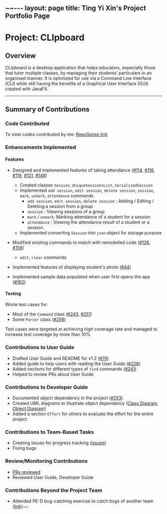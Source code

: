 ~~---
layout: page
title: Ting Yi Xin's Project Portfolio Page
---
# Project: CLIpboard
## Overview
CLIpboard is a desktop application that helps educators, especially those that tutor multiple classes, by managing their students’ particulars in an organised manner.
It is optimized for use via a Command Line Interface (CLI) while still having the benefits of a Graphical User Interface (GUI) created with JavaFX.

---
## Summary of Contributions

### Code Contributed
To view codes contributed by me: [RepoSense link](https://nus-cs2103-ay2223s2.github.io/tp-dashboard/?search=tyx021&breakdown=true)

### Enhancements Implemented
#### Features
* Designed and implemented features of taking attendance ([#114](https://github.com/AY2223S2-CS2103T-T15-4/tp/pull/114
  ), [#116](https://github.com/AY2223S2-CS2103T-T15-4/tp/pull/116
  ), [#119](https://github.com/AY2223S2-CS2103T-T15-4/tp/pull/119
  ), [#121](https://github.com/AY2223S2-CS2103T-T15-4/tp/pull/121), [#148](https://github.com/AY2223S2-CS2103T-T15-4/tp/pull/148))
 
  * Created classes `Session`, `UniqueSessionsList`, `SerializedSession`
  * Implemented `add session`, `edit session`, `delete session`, `session`, `mark`, `unmark`, `attendance` commands
    * `add session`, `edit session`, `delete session` : Adding / Editing / Deleting a session from a group
    * `session` : Viewing sessions of a group
    * `mark` / `unmark`: Marking attendance of a student for a session
    * `attendance` : Viewing the attendance result of a student or a session.
  * Implemented converting `Session` into `json` object for storage purpose
* Modified existing commands to match with remodelled code ([#126](https://github.com/AY2223S2-CS2103T-T15-4/tp/pull/126), [#156](https://github.com/AY2223S2-CS2103T-T15-4/tp/pull/156))
  * `edit`, `clear` commands
* Implemented features of displaying student's photo ([#44](https://github.com/AY2223S2-CS2103T-T15-4/tp/pull/44))
* Implemented sample data populated when user first opens the app ([#162](https://github.com/AY2223S2-CS2103T-T15-4/tp/pull/162))

#### Testing
Wrote test cases for:
* Most of the `Command` class ([#243](https://github.com/AY2223S2-CS2103T-T15-4/tp/pull/243), [#251](https://github.com/AY2223S2-CS2103T-T15-4/tp/pull/251))
* Some `Parser` class ([#256](https://github.com/AY2223S2-CS2103T-T15-4/tp/pull/256))


Test cases were targeted at achieving high coverage rate  and managed to increase test coverage by more than 10%.


### Contributions to User Guide
* Drafted User Guide and README for v1.2 ([#76](https://github.com/AY2223S2-CS2103T-T15-4/tp/pull/76))
* Added guide to help users with reading the User Guide ([#228](https://github.com/AY2223S2-CS2103T-T15-4/tp/pull/228))
* Added sections for different types of `find` commands ([#241](https://github.com/AY2223S2-CS2103T-T15-4/tp/pull/241))
* Helped to review PRs about User Guide

### Contributions to Developer Guide
* Documented object dependency in the project ([#253](https://github.com/AY2223S2-CS2103T-T15-4/tp/pull/253))
* Created UML diagrams to illustrate object dependency ([Class Diagram](https://github.com/AY2223S2-CS2103T-T15-4/tp/blob/master/docs/images/ObjectDependencyClassDiagram.png), [Object Diagram](https://github.com/AY2223S2-CS2103T-T15-4/tp/blob/master/docs/images/ObjectDependencyObjectDiagram.png))
* Added a section `Effort` for others to evaluate the effort for the entire project


### Contributions to Team-Based Tasks
* Creating issues for progress tracking ([issues](https://github.com/AY2223S2-CS2103T-T15-4/tp/issues?q=is%3Aissue+author%3Atyx021))
* Fixing bugs

### Review/Monitoring Contributions
* [PRs reviewed](https://github.com/AY2223S2-CS2103T-T15-4/tp/pulls?q=is%3Apr+is%3Aopen+reviewed-by%3Atyx021)
* Reviewed User Guide, Developer Guide

### Contributions Beyond the Project Team
* Attended PE-D bug-catching exercise to catch bugs of another team ([link](https://github.com/tyx021/ped/issues))~~
